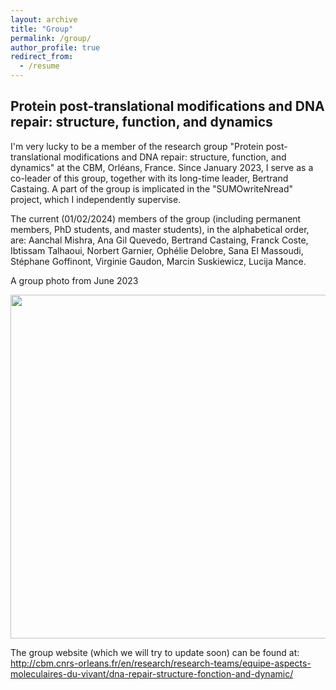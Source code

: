 ```yaml
---
layout: archive
title: "Group"
permalink: /group/
author_profile: true
redirect_from:
  - /resume
---
```


Protein post-translational modifications and DNA repair: structure, function, and dynamics
------
I'm very lucky to be a member of the research group "Protein post-translational modifications and DNA repair: structure, function, and dynamics" at the CBM, Orléans, France. Since January 2023, I serve as a co-leader of this group, together with its long-time leader, Bertrand Castaing. A part of the group is implicated in the "SUMOwriteNread" project, which I independently supervise.

The current (01/02/2024) members of the group (including permanent members, PhD students, and master students), in the alphabetical order, are: Aanchal Mishra, Ana Gil Quevedo, Bertrand Castaing, Franck Coste, Ibtissam Talhaoui, Norbert Garnier, Ophélie Delobre, Sana El Massoudi, Stéphane Goffinont, Virginie Gaudon, Marcin Suskiewicz, Lucija Mance.

A group photo from June 2023

<img src="https://msuskiewicz.github.io/images/F0k-gfYWAAAE4hH.jpg" width='550' />

The group website (which we will try to update soon) can be found at: http://cbm.cnrs-orleans.fr/en/research/research-teams/equipe-aspects-moleculaires-du-vivant/dna-repair-structure-fonction-and-dynamic/
